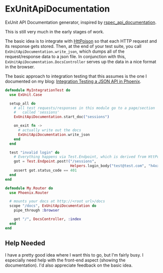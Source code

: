 # ExUnitApiDocumentation

ExUnit API Documentation generator, inspired by
[rspec_api_documentation](https://github.com/zipmark/rspec_api_documentation).

This is still very much in the early stages of work.

The basic idea is to integrate with
[HttPoison](https://github.com/edgurgel/httpoison) so that each HTTP
request and its response gets stored.  Then, at the end of your test
suite, you call `ExUnitApiDocumentation.write_json`, which dumps all
of the request/response data to a json file.  In conjunction with
this, `ExUnitApiDocumentation.DocsController` serves up the data in a
nice format in the browser.

The basic approach to integration testing that this assumes is the one
I documented on my blog:
[Integration Testing a JSON API in Phoenix](http://www.dantswain.com/blog/2015/04/19/integration-testing-a-json-api-in-phoenix/).

```elixir
defmodule MyIntegrationTest do
  use ExUnit.Case

  setup_all do
    # all test requests/responses in this module go to a page/section
    #   called 'sessions'
    ExUnitApiDocumentation.start_doc("sessions")

    on_exit fn ->
      # actually write out the docs
      ExUnitApiDocumentation.write_json
    end
  end

  test "invalid login" do
    # Everything happens via Test.Endpoint, which is derived from HttPoison.Base
    got = Test.Endpoint.post!("/sessions",
                              Helpers.login_body("test@test.com", "h4xx0r"))
    assert got.status_code == 401
  end
end
```

```elixir
defmodule My.Router do
  use Phoenix.Router

  # mounts your docs at http://<root url>/docs
  scope "/docs", ExUnitApiDocumentation do
    pipe_through :browser

    get "/", DocsController, :index
  end
end
```

## Help Needed

I have a pretty good idea where I want this to go, but I'm fairly
busy.  I especially need help with the front-end aspect (showing the
documentation).  I'd also appreciate feedback on the basic idea.
